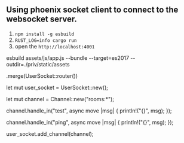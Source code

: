 ## Using phoenix socket client to connect to the websocket server.

1. `npm install -g esbuild`
2. `RUST_LOG=info cargo run`
3. open the `http://localhost:4001`

esbuild assets/js/app.js --bundle --target=es2017 --outdir=./priv/static/assets


.merge(UserSocket::router())

let mut user_socket = UserSocket::new();

let mut channel = Channel::new("rooms:*");

channel.handle_in("test", async move |msg| {
    println!("{}", msg);
});

channel.handle_in("ping", async move |msg| {
    println!("{}", msg);
});

user_socket.add_channel(channel);